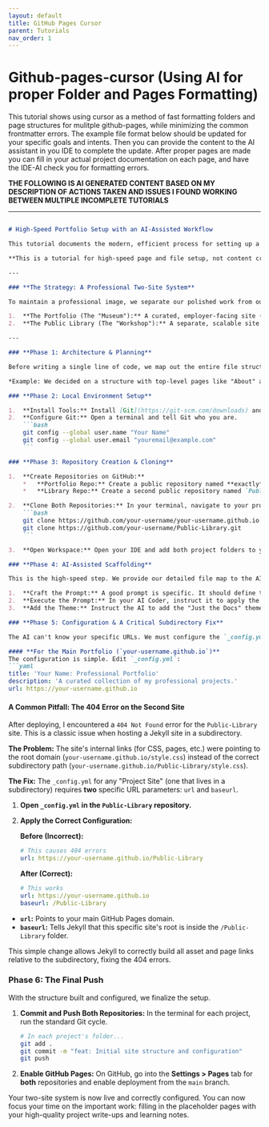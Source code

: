 ```yaml
---
layout: default
title: GitHub Pages Cursor
parent: Tutorials
nav_order: 1
---
```

# Github-pages-cursor (Using AI for proper Folder and Pages Formatting)

This tutorial shows using cursor as a method of fast formatting folders and page structures for mulitple github-pages, while minimizing the common frontmatter errors.
The example file format below should be updated for your specific goals and intents. Then you can provide the content to the AI assistant in you IDE to complete the update.
After proper pages are made you can fill in your actual project documentation on each page, and have the IDE-AI check you for formatting errors.


**THE FOLLOWING IS AI GENERATED CONTENT BASED ON MY DESCRIPTION OF ACTIONS TAKEN AND ISSUES I FOUND WORKING BETWEEN MULTIPLE INCOMPLETE TUTORIALS**

---

```markdown

# High-Speed Portfolio Setup with an AI-Assisted Workflow

This tutorial documents the modern, efficient process for setting up a professional, two-site digital presence using GitHub Pages and an AI Coder (like Cursor or VS Code with an AI extension). The goal is to move from idea to a perfectly structured, live website in minutes, not hours.

**This is a tutorial for high-speed page and file setup, not content creation.** We leverage AI for the tedious and error-prone task of scaffolding, freeing us to focus on the human-centric work of writing valuable content.

---

### **The Strategy: A Professional Two-Site System**

To maintain a professional image, we separate our polished work from our learning notes.

1.  **The Portfolio (The "Museum"):** A curated, employer-facing site (`your-username.github.io`) showcasing only your best, completed projects. This is the link on your resume.
2.  **The Public Library (The "Workshop"):** A separate, scalable site (`...github.io/Public-Library`) for your notes, tutorials, references, and works-in-progress. This demonstrates your learning process without cluttering your main portfolio.

---

### **Phase 1: Architecture & Planning**

Before writing a single line of code, we map out the entire file structure for **both** sites. This "Information Architecture" plan will become the blueprint for our AI prompt. Thinking this through first prevents messy refactoring later.

*Example: We decided on a structure with top-level pages like "About" and "Projects," with nested sub-categories for different project types like "Homelab" and "Software."*

### **Phase 2: Local Environment Setup**

1.  **Install Tools:** Install [Git](https://git-scm.com/downloads) and your IDE of choice ([VS Code](https://code.visualstudio.com/) or [Cursor](https://cursor.sh/)).
2.  **Configure Git:** Open a terminal and tell Git who you are.
    ```bash
    git config --global user.name "Your Name"
    git config --global user.email "youremail@example.com"
    ```

### **Phase 3: Repository Creation & Cloning**

1.  **Create Repositories on GitHub:**
    *   **Portfolio Repo:** Create a public repository named **exactly** `your-username.github.io`.
    *   **Library Repo:** Create a second public repository named `Public-Library`.

2.  **Clone Both Repositories:** In your terminal, navigate to your projects directory and clone both empty repositories.
    ```bash
    git clone https://github.com/your-username/your-username.github.io.git
    git clone https://github.com/your-username/Public-Library.git
    ```

3.  **Open Workspace:** Open your IDE and add both project folders to your workspace for easy file management.

### **Phase 4: AI-Assisted Scaffolding**

This is the high-speed step. We provide our detailed file map to the AI and instruct it to build the entire structure.

1.  **Craft the Prompt:** A good prompt is specific. It should define the exact folder structure, file names, and the required YAML Front Matter (`title`, `parent`, `nav_order`, etc.) for every single page.
2.  **Execute the Prompt:** In your AI Coder, instruct it to apply the plan to both project folders. The AI will generate all the necessary folders and placeholder `.md` files with perfectly formatted Front Matter in seconds, a task that would take a human 30+ minutes and likely include typos.
3.  **Add the Theme:** Instruct the AI to add the "Just the Docs" theme files (`_config.yml`, `Gemfile`, etc.) to both repositories if they weren't created from a template.

### **Phase 5: Configuration & A Critical Subdirectory Fix**

The AI can't know your specific URLs. We must configure the `_config.yml` file for each site manually.

#### **For the Main Portfolio (`your-username.github.io`)**
The configuration is simple. Edit `_config.yml`:
```yaml
title: 'Your Name: Professional Portfolio'
description: 'A curated collection of my professional projects.'
url: https://your-username.github.io
```

#### **A Common Pitfall: The 404 Error on the Second Site**
After deploying, I encountered a `404 Not Found` error for the `Public-Library` site. This is a classic issue when hosting a Jekyll site in a subdirectory.

**The Problem:** The site's internal links (for CSS, pages, etc.) were pointing to the root domain (`your-username.github.io/style.css`) instead of the correct subdirectory path (`your-username.github.io/Public-Library/style.css`).

**The Fix:** The `_config.yml` for any "Project Site" (one that lives in a subdirectory) requires **two** specific URL parameters: `url` and `baseurl`.

1.  **Open `_config.yml` in the `Public-Library` repository.**
2.  **Apply the Correct Configuration:**

    **Before (Incorrect):**
    ```yaml
    # This causes 404 errors
    url: https://your-username.github.io/Public-Library
    ```

    **After (Correct):**
    ```yaml
    # This works
    url: https://your-username.github.io
    baseurl: /Public-Library
    ```
*   **`url`:** Points to your main GitHub Pages domain.
*   **`baseurl`:** Tells Jekyll that this specific site's root is inside the `/Public-Library` folder.

This simple change allows Jekyll to correctly build all asset and page links relative to the subdirectory, fixing the 404 errors.

### **Phase 6: The Final Push**

With the structure built and configured, we finalize the setup.

1.  **Commit and Push Both Repositories:** In the terminal for each project, run the standard Git cycle.
    ```bash
    # In each project's folder...
    git add .
    git commit -m "feat: Initial site structure and configuration"
    git push
    ```
2.  **Enable GitHub Pages:** On GitHub, go into the **Settings > Pages** tab for **both** repositories and enable deployment from the `main` branch.

Your two-site system is now live and correctly configured. You can now focus your time on the important work: filling in the placeholder pages with your high-quality project write-ups and learning notes.
```
